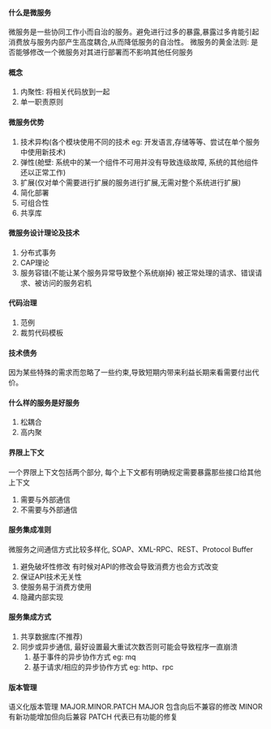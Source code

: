 #### 什么是微服务
微服务是一些协同工作小而自治的服务。避免进行过多的暴露,暴露过多肯能引起消费放与服务内部产生高度耦合,从而降低服务的自治性。
微服务的黄金法则: 是否能够修改一个微服务对其进行部署而不影响其他任何服务

#### 概念
1) 内聚性: 将相关代码放到一起
2) 单一职责原则

#### 微服务优势
1) 技术异构(各个模块使用不同的技术 eg: 开发语言,存储等等、尝试在单个服务中使用新技术)
2) 弹性(舱壁: 系统中的某一个组件不可用并没有导致连级故障, 系统的其他组件还以正常工作)
3) 扩展(仅对单个需要进行扩展的服务进行扩展,无需对整个系统进行扩展)
4) 简化部署
5) 可组合性
6) 共享库

#### 微服务设计理论及技术
1) 分布式事务
2) CAP理论
3) 服务容错(不能让某个服务异常导致整个系统崩掉) 被正常处理的请求、错误请求、被访问的服务宕机

#### 代码治理
1) 范例
2) 裁剪代码模板

#### 技术债务
因为某些特殊的需求而忽略了一些约束,导致短期内带来利益长期来看需要付出代价。

#### 什么样的服务是好服务
1) 松耦合
2) 高内聚

#### 界限上下文
一个界限上下文包括两个部分, 每个上下文都有明确规定需要暴露那些接口给其他上下文
1) 需要与外部通信
2) 不需要与外部通信

#### 服务集成准则
微服务之间通信方式比较多样化, SOAP、XML-RPC、REST、Protocol Buffer
1) 避免破坏性修改  有时候对API的修改会导致消费方也会方式改变
2) 保证API技术无关性
3) 使服务易于消费方使用
4) 隐藏内部实现

#### 服务集成方式
1) 共享数据库(不推荐)
2) 同步或异步通信, 最好设置最大重试次数否则可能会导致程序一直崩溃
   1. 基于事件的异步协作方式 eg: mq
   2. 基于请求/相应的异步协作方式 eg: http、rpc
   
#### 版本管理
语义化版本管理 MAJOR.MINOR.PATCH
MAJOR 包含向后不兼容的修改
MINOR 有新功能增加但向后兼容
PATCH 代表已有功能的修复
   
